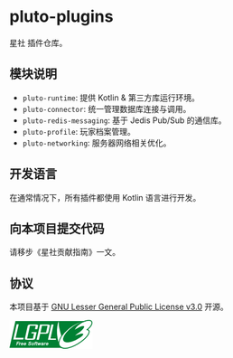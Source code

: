 # pluto-plugins

星社 插件仓库。

## 模块说明

- `pluto-runtime`: 提供 Kotlin & 第三方库运行环境。
- `pluto-connector`: 统一管理数据库连接与调用。
- `pluto-redis-messaging`: 基于 Jedis Pub/Sub 的通信库。
- `pluto-profile`: 玩家档案管理。
- `pluto-networking`: 服务器网络相关优化。

## 开发语言

在通常情况下，所有插件都使用 Kotlin 语言进行开发。

## 向本项目提交代码

请移步《星社贡献指南》一文。

## 协议

本项目基于 [GNU Lesser General Public License v3.0](https://www.gnu.org/licenses/lgpl-3.0.en.html) 开源。

<img src="lgpl.png" alt="lgpl.png" style="float: left" />

